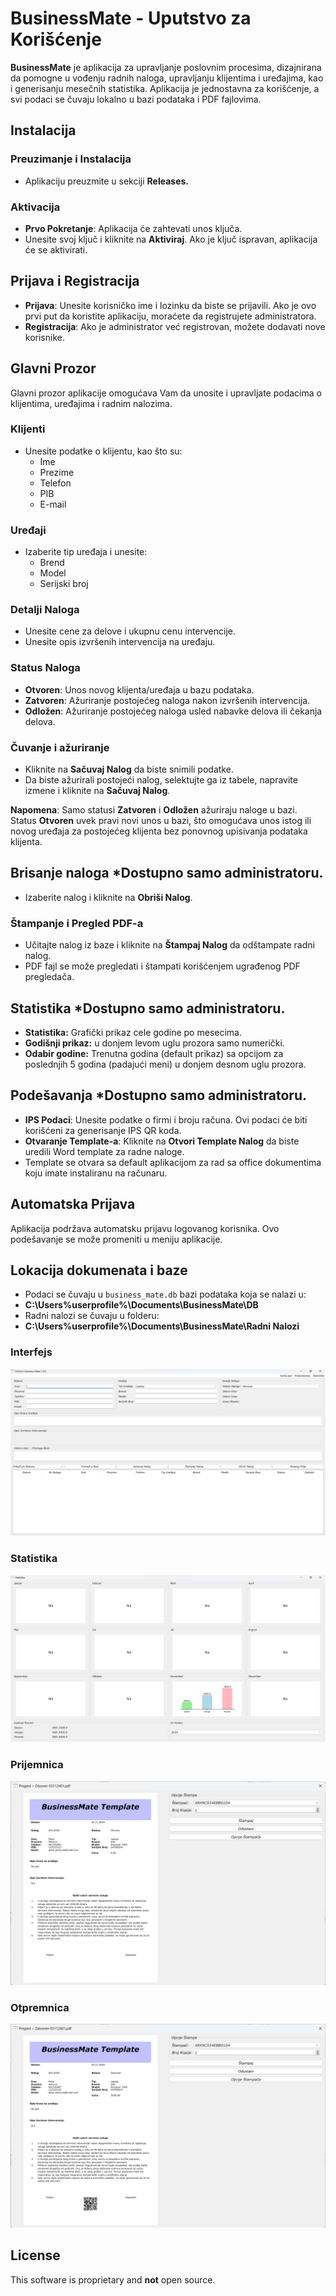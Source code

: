 # BusinessMate - Uputstvo za Korišćenje

**BusinessMate** je aplikacija za upravljanje poslovnim procesima, dizajnirana da pomogne u vođenju radnih naloga, upravljanju klijentima i uređajima, kao i generisanju mesečnih statistika. Aplikacija je jednostavna za korišćenje, a svi podaci se čuvaju lokalno u bazi podataka i PDF fajlovima.

## Instalacija

### Preuzimanje i Instalacija
- Aplikaciju preuzmite u sekciji **Releases.**

### Aktivacija
- **Prvo Pokretanje**: Aplikacija će zahtevati unos ključa.
- Unesite svoj ključ i kliknite na **Aktiviraj**. Ako je ključ ispravan, aplikacija će se aktivirati.

## Prijava i Registracija
- **Prijava**: Unesite korisničko ime i lozinku da biste se prijavili. Ako je ovo prvi put da koristite aplikaciju, moraćete da registrujete administratora.
- **Registracija**: Ako je administrator već registrovan, možete dodavati nove korisnike.

## Glavni Prozor
Glavni prozor aplikacije omogućava Vam da unosite i upravljate podacima o klijentima, uređajima i radnim nalozima.

### Klijenti
- Unesite podatke o klijentu, kao što su:
  - Ime
  - Prezime
  - Telefon
  - PIB
  - E-mail

### Uređaji
- Izaberite tip uređaja i unesite:
  - Brend
  - Model
  - Serijski broj

### Detalji Naloga
- Unesite cene za delove i ukupnu cenu intervencije.
- Unesite opis izvršenih intervencija na uređaju.

### Status Naloga
- **Otvoren**: Unos novog klijenta/uređaja u bazu podataka.
- **Zatvoren**: Ažuriranje postojećeg naloga nakon izvršenih intervencija.
- **Odložen**: Ažuriranje postojećeg naloga usled nabavke delova ili čekanja delova.

### Čuvanje i ažuriranje
- Kliknite na **Sačuvaj Nalog** da biste snimili podatke.
- Da biste ažurirali postojeći nalog, selektujte ga iz tabele, napravite izmene i kliknite na **Sačuvaj Nalog**.

**Napomena**: Samo statusi **Zatvoren** i **Odložen** ažuriraju naloge u bazi. Status **Otvoren** uvek pravi novi unos u bazi, što omogućava unos istog ili novog uređaja za postojećeg klijenta bez ponovnog upisivanja podataka klijenta.

## Brisanje naloga *Dostupno samo administratoru.
- Izaberite nalog i kliknite na **Obriši Nalog**.

### Štampanje i Pregled PDF-a
- Učitajte nalog iz baze i kliknite na **Štampaj Nalog** da odštampate radni nalog.
- PDF fajl se može pregledati i štampati korišćenjem ugrađenog PDF pregledača.

## Statistika *Dostupno samo administratoru.
- **Statistika:** Grafički prikaz cele godine po mesecima. 
- **Godišnji prikaz:** u donjem levom uglu prozora samo numerički.
- **Odabir godine:** Trenutna godina (default prikaz) sa opcijom za poslednjih 5 godina (padajući meni) u donjem desnom uglu prozora.

## Podešavanja *Dostupno samo administratoru.
- **IPS Podaci**: Unesite podatke o firmi i broju računa. Ovi podaci će biti korišćeni za generisanje IPS QR koda.
- **Otvaranje Template-a**: Kliknite na **Otvori Template Nalog** da biste uredili Word template za radne naloge.
- Template se otvara sa default aplikacijom za rad sa office dokumentima koju imate instaliranu na računaru.

## Automatska Prijava
Aplikacija podržava automatsku prijavu logovanog korisnika. Ovo podešavanje se može promeniti u meniju aplikacije.

## Lokacija dokumenata i baze
- Podaci se čuvaju u `business_mate.db` bazi podataka koja se nalazi u:
- **C:\Users\%userprofile%\Documents\BusinessMate\DB**
- Radni nalozi se čuvaju u folderu:
- **C:\Users\%userprofile%\Documents\BusinessMate\Radni Nalozi**


### Interfejs
![User Interface](images/ui.png)

### Statistika
![Statistika](images/Statistika.png)

### Prijemnica
![Prijemnica](images/Prijemnica.png)

### Otpremnica
![Otpremnica](images/Otpremnica.png)

## License
This software is proprietary and **not** open source.

